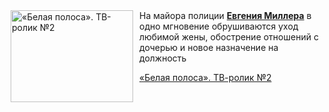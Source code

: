 <!--2025-04-18 08:00:26-->
<div class="yb">
  <div class="rss kino_kino"><a href="https://www.kino-teatr.ru/video/48544/" title="«Белая полоса». ТВ-ролик №2"><img src="https://www.kino-teatr.ru/video/4/4/48544/poster.jpg" width="196" height="147" align="left" hspace="5" style="margin: 0px 10px 0px 5px" alt="«Белая полоса». ТВ-ролик №2"/></a>На майора полиции <a href=https://www.kino-teatr.ru/kino/acter/m/ros/25502/bio/ target=_blank><strong>Евгения Миллера</strong></a> в одно мгновение обрушиваются уход любимой жены, обострение отношений с дочерью и новое назначение на должность <p class="titl"><a href="https://www.kino-teatr.ru/video/48544/">«Белая полоса». ТВ-ролик №2</a></p></div>
</div>
